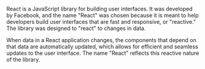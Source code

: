 React is a JavaScript library for building user interfaces. It was developed by Facebook, and the name "React" was chosen because it is meant to help developers build user interfaces that are fast and responsive, or "reactive." The library was designed to "react" to changes in data.

When data in a React application changes, the components that depend on that data are automatically updated, which allows for efficient and seamless updates to the user interface. The name "React" reflects this reactive nature of the library.
